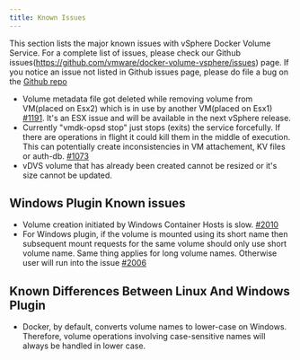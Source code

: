 ```yaml
---
title: Known Issues
---
```


This section lists the major known issues with vSphere Docker Volume Service. For a complete list of issues, please check our Github issues(https://github.com/vmware/docker-volume-vsphere/issues) page. If you notice an issue not listed in Github issues page, please do file a bug on the [Github repo](https://github.com/vmware/docker-volume-vsphere/issues)

-  Volume metadata file got deleted while removing volume from VM(placed on Esx2) which is in use by another VM(placed on Esx1) [#1191](https://github.com/vmware/docker-volume-vsphere/issues/1191). It's an ESX issue and will be available in the next vSphere release.
-  Currently "vmdk-opsd stop" just stops (exits) the service forcefully. If there are operations in flight it could kill them in the middle of execution. This can potentially create inconsistencies in VM attachement, KV files or auth-db. [#1073](https://github.com/vmware/docker-volume-vsphere/issues/1073)
- vDVS volume that has already been created cannot be resized or it's size cannot be updated.

## Windows Plugin Known issues

- Volume creation initiated by Windows Container Hosts is slow. [#2010](https://github.com/vmware/docker-volume-vsphere/issues/2010)
- For Windows plugin, if the volume is mounted using its short name then subsequent mount requests for the same volume should only use short volume name. Same thing applies for long volume names. Otherwise user will run into the issue [#2006](https://github.com/vmware/docker-volume-vsphere/issues/2006)

## Known Differences Between Linux And Windows Plugin
- Docker, by default, converts volume names to lower-case on Windows. Therefore, volume operations involving case-sensitive names will always be handled in lower case.